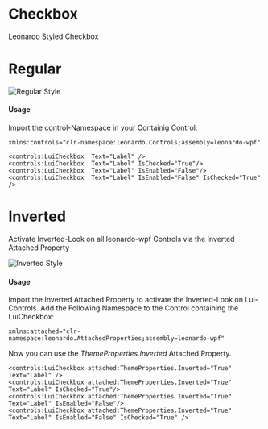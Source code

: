 # Checkbox
Leonardo Styled Checkbox 

# Regular
![Regular Style](https://github.com/q2g/leonardo-wpf/blob/master/docs/pictures/checkbox_regular.png)
#### Usage
Import the control-Namespace in your Containig Control:
````
xmlns:controls="clr-namespace:leonardo.Controls;assembly=leonardo-wpf"
````

```
<controls:LuiCheckbox  Text="Label" />
<controls:LuiCheckbox  Text="Label" IsChecked="True"/>
<controls:LuiCheckbox  Text="Label" IsEnabled="False"/>
<controls:LuiCheckbox  Text="Label" IsEnabled="False" IsChecked="True" />
```
# Inverted
Activate Inverted-Look on all leonardo-wpf Controls via the Inverted Attached Property

![Inverted Style](https://github.com/q2g/leonardo-wpf/blob/master/docs/pictures/checkbox_inverted.png)
#### Usage
Import the Inverted Attached Property to activate the Inverted-Look on Lui-Controls.
Add the Following Namespace to the Control containing the LuiCheckbox:
```
xmlns:attached="clr-namespace:leonardo.AttachedProperties;assembly=leonardo-wpf"
```
Now you can use the *ThemeProperties.Inverted* Attached Property.
```
<controls:LuiCheckbox attached:ThemeProperties.Inverted="True"  Text="Label" />
<controls:LuiCheckbox attached:ThemeProperties.Inverted="True"  Text="Label" IsChecked="True"/>
<controls:LuiCheckbox attached:ThemeProperties.Inverted="True"  Text="Label" IsEnabled="False"/>
<controls:LuiCheckbox attached:ThemeProperties.Inverted="True"  Text="Label" IsEnabled="False" IsChecked="True" />
```

